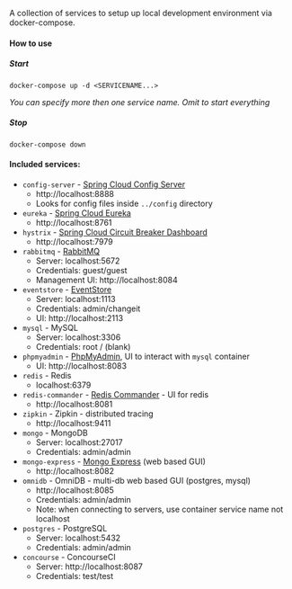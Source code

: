 A collection of services to setup up local development environment via docker-compose. 

#### How to use

##### Start

```
docker-compose up -d <SERVICENAME...>
```

*You can specify more then one service name. Omit to start everything*

##### Stop

```
docker-compose down
```

#### Included services:

- `config-server` - [Spring Cloud Config Server](https://cloud.spring.io/spring-cloud-config) 
  - http://localhost:8888
  - Looks for config files inside `../config` directory
- `eureka` - [Spring Cloud Eureka](https://spring.io/projects/spring-cloud-netflix) 
  - http://localhost:8761
- `hystrix` - [Spring Cloud Circuit Breaker Dashboard](https://cloud.spring.io/spring-cloud-static/Edgware.SR6/multi/multi__circuit_breaker_hystrix_dashboard.html) 
  - http://localhost:7979
- `rabbitmq` - [RabbitMQ](https://www.rabbitmq.com/)
  - Server: localhost:5672
  - Credentials: guest/guest
  - Management UI: http://localhost:8084
- `eventstore` - [EventStore](https://eventstore.org/)
  - Server: localhost:1113
  - Credentials: admin/changeit
  - UI: http://localhost:2113
- `mysql` - MySQL
  - Server: localhost:3306
  - Credentials: root / (blank)
- `phpmyadmin` - [PhpMyAdmin](https://www.phpmyadmin.net/), UI to interact with `mysql` container
  - UI: http://localhost:8083
- `redis` - Redis
  - localhost:6379
- `redis-commander` - [Redis Commander](https://github.com/joeferner/redis-commander) - UI for redis
  - http://localhost:8081
- `zipkin` - Zipkin - distributed tracing
  - http://localhost:9411
- `mongo` - MongoDB
  - Server: localhost:27017
  - Credentials: admin/admin
- `mongo-express` - [Mongo Express](https://github.com/mongo-express/mongo-express) (web based GUI)
  - http://localhost:8082
- `omnidb` - OmniDB - multi-db web based GUI (postgres, mysql)
  - http://localhost:8085
  - Credentials: admin/admin
  - Note: when connecting to servers, use container service name not localhost
- `postgres` - PostgreSQL
  - Server: localhost:5432
  - Credentials: admin/admin
- `concourse` - ConcourseCI
  - Server: http://localhost:8087
  - Credentials: test/test